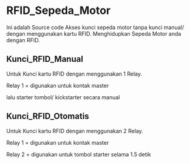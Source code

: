 # RFID_Sepeda_Motor

<p>Ini adalah Source code Akses kunci sepeda motor tanpa kunci manual/ dengan menggunakan kartu RFID.
Menghidupkan Sepeda Motor anda dengan RFID.</p>

## Kunci_RFID_Manual

<p>Untuk Kunci kartu RFID dengan menggunakan 1 Relay.</p>
<p>Relay 1 = digunakan untuk kontak master</p>
<p>lalu starter tombol/ kickstarter secara manual</p>

## Kunci_RFID_Otomatis

<p>Untuk Kunci kartu RFID dengan menggunakan 2 Relay.</p>
<p>Relay 1 = digunakan untuk kontak master</p>
<p>Relay 2 = digunakan untuk tombol starter selama 1.5 detik</p>
